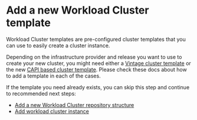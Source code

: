 # Add a new Workload Cluster template

Workload Cluster templates are pre-configured cluster templates that you can use to easily create a cluster instance.

Depending on the infrastructure provider and release you want to use to create your new cluster, you might need either
a [Vintage cluster template](./add_wc_template_vintage.md) or the new
[CAPI based cluster template](./add_wc_template_capi.md). Please check these docs about how to add a template in each
of the cases.

If the template you need already exists, you can skip this step and continue to recommended next steps:

- [Add a new Workload Cluster repository structure](./add_wc_structure.md)
- [Add workload cluster instance](./add_wc_instance.md)
